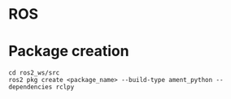 # ROS

# Package creation

```
cd ros2_ws/src
ros2 pkg create <package_name> --build-type ament_python --dependencies rclpy
```

